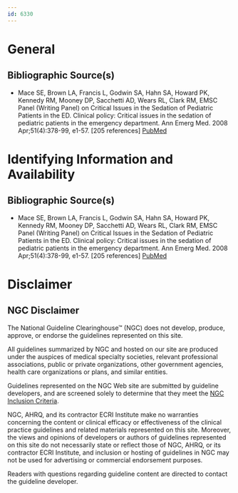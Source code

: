 ```yaml
---
id: 6330
---
```


# General

## Bibliographic Source(s)

- Mace SE, Brown LA, Francis L, Godwin SA, Hahn SA, Howard PK, Kennedy RM, Mooney DP, Sacchetti AD, Wears RL, Clark RM, EMSC Panel (Writing Panel) on Critical Issues in the Sedation of Pediatric Patients in the ED. Clinical policy: Critical issues in the sedation of pediatric patients in the emergency department. Ann Emerg Med. 2008 Apr;51(4):378-99, e1-57. [205 references] [ PubMed ](http://www.ncbi.nlm.nih.gov/entrez/query.fcgi?cmd=Retrieve&db=pubmed&dopt=Abstract&list_uids=18359378)

# Identifying Information and Availability

## Bibliographic Source(s)

- Mace SE, Brown LA, Francis L, Godwin SA, Hahn SA, Howard PK, Kennedy RM, Mooney DP, Sacchetti AD, Wears RL, Clark RM, EMSC Panel (Writing Panel) on Critical Issues in the Sedation of Pediatric Patients in the ED. Clinical policy: Critical issues in the sedation of pediatric patients in the emergency department. Ann Emerg Med. 2008 Apr;51(4):378-99, e1-57. [205 references] [ PubMed ](http://www.ncbi.nlm.nih.gov/entrez/query.fcgi?cmd=Retrieve&db=pubmed&dopt=Abstract&list_uids=18359378)

# Disclaimer

## NGC Disclaimer

The National Guideline Clearinghouse™ (NGC) does not develop, produce, approve, or endorse the guidelines represented on this site.

All guidelines summarized by NGC and hosted on our site are produced under the auspices of medical specialty societies, relevant professional associations, public or private organizations, other government agencies, health care organizations or plans, and similar entities.

Guidelines represented on the NGC Web site are submitted by guideline developers, and are screened solely to determine that they meet the [NGC Inclusion Criteria](/help-and-about/summaries/inclusion-criteria).

NGC, AHRQ, and its contractor ECRI Institute make no warranties concerning the content or clinical efficacy or effectiveness of the clinical practice guidelines and related materials represented on this site. Moreover, the views and opinions of developers or authors of guidelines represented on this site do not necessarily state or reflect those of NGC, AHRQ, or its contractor ECRI Institute, and inclusion or hosting of guidelines in NGC may not be used for advertising or commercial endorsement purposes.

Readers with questions regarding guideline content are directed to contact the guideline developer.

